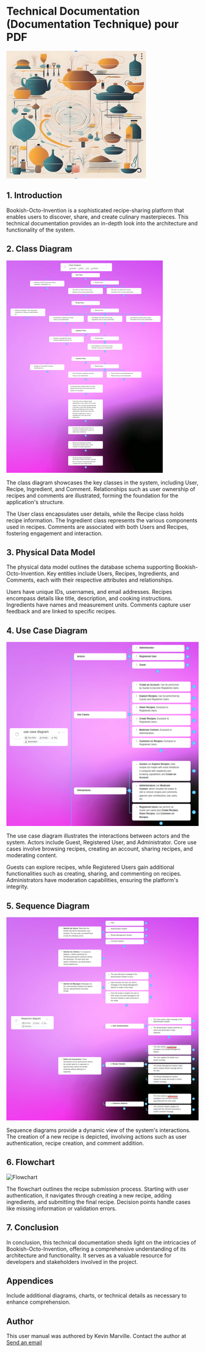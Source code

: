 # Technical Documentation (Documentation Technique) pour PDF

![Logo 2](doc/images/logo2.png)

## 1. Introduction

Bookish-Octo-Invention is a sophisticated recipe-sharing platform that enables users to discover, share, and create culinary masterpieces. This technical documentation provides an in-depth look into the architecture and functionality of the system.

## 2. Class Diagram

![Class Diagram](doc/images/classDiagram.png)

The class diagram showcases the key classes in the system, including User, Recipe, Ingredient, and Comment. Relationships such as user ownership of recipes and comments are illustrated, forming the foundation for the application's structure.

The User class encapsulates user details, while the Recipe class holds recipe information. The Ingredient class represents the various components used in recipes. Comments are associated with both Users and Recipes, fostering engagement and interaction.

## 3. Physical Data Model

The physical data model outlines the database schema supporting Bookish-Octo-Invention. Key entities include Users, Recipes, Ingredients, and Comments, each with their respective attributes and relationships.

Users have unique IDs, usernames, and email addresses. Recipes encompass details like title, description, and cooking instructions. Ingredients have names and measurement units. Comments capture user feedback and are linked to specific recipes.

## 4. Use Case Diagram

![Use Case Diagram](doc/images/useCaseDiagram.png)

The use case diagram illustrates the interactions between actors and the system. Actors include Guest, Registered User, and Administrator. Core use cases involve browsing recipes, creating an account, sharing recipes, and moderating content.

Guests can explore recipes, while Registered Users gain additional functionalities such as creating, sharing, and commenting on recipes. Administrators have moderation capabilities, ensuring the platform's integrity.

## 5. Sequence Diagram

![Sequence Diagram](doc/images/sequenceDiagram.png)

Sequence diagrams provide a dynamic view of the system's interactions. The creation of a new recipe is depicted, involving actions such as user authentication, recipe creation, and comment addition.

## 6. Flowchart

![Flowchart](doc/flowchart.png)

The flowchart outlines the recipe submission process. Starting with user authentication, it navigates through creating a new recipe, adding ingredients, and submitting the final recipe. Decision points handle cases like missing information or validation errors.

## 7. Conclusion

In conclusion, this technical documentation sheds light on the intricacies of Bookish-Octo-Invention, offering a comprehensive understanding of its architecture and functionality. It serves as a valuable resource for developers and stakeholders involved in the project.

## Appendices

Include additional diagrams, charts, or technical details as necessary to enhance comprehension.

## Author

This user manual was authored by Kevin Marville. Contact the author at [Send an email](mailto:KevinMarville@kvnbbg-creations.io)